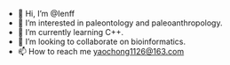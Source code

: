- 👋 Hi, I’m @Ienff
- 👀 I’m interested in paleontology and paleoanthropology.
- 🌱 I’m currently learning C++.
- 💞️ I’m looking to collaborate on bioinformatics.
- 📫 How to reach me yaochong1126@163.com

<!---
Ienff/Ienff is a ✨ special ✨ repository because its `README.md` (this file) appears on your GitHub profile.
You can click the Preview link to take a look at your changes.
--->
